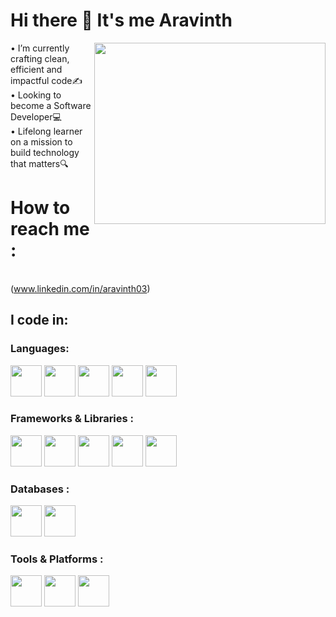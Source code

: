 # Hi there 👋 It's me Aravinth

<img align="right" width="370" height="290" src="https://media.giphy.com/media/qgQUggAC3Pfv687qPC/giphy.gif?cid=790b7611bf0rs7vhsfww1rmn7bb1jjpenj6ve9e5aqwotasc&ep=v1_gifs_search&rid=giphy.gif&ct=g">                                                 
• I’m currently crafting clean, efficient and impactful code✍️ <br />
• Looking to become a Software Developer💻 <br />
• Lifelong learner on a mission to build technology that matters🔍 <br />

# How to reach me :
<br /> (www.linkedin.com/in/aravinth03)

## I code in:
### Languages: 
<img height="50" width="50" src="https://img.icons8.com/color/48/000000/python.png" /> <img height="50" width="50" src="https://img.icons8.com/color/48/000000/html-5.png" /> <img height="50" width="50" src="https://img.icons8.com/color/48/000000/css3.png" /> <img height="50" width="50" src="https://img.icons8.com/color/48/000000/javascript.png"/> <img height="50" width="50" src="https://img.icons8.com/?size=100&id=fAMVO_fuoOuC&format=png&color=000000"/> <br />
### Frameworks & Libraries :
<img height="50" width="50" src="https://img.icons8.com/color/48/000000/bootstrap.png" /> <img height="50" width="50" src="https://img.icons8.com/?size=100&id=CIAZz2CYc6Kc&format=png&color=000000" /> <img width="50" height="50" src="https://img.icons8.com/?size=100&id=25Sjy8fKExYA&format=png&color=000000"/> <img height="50" width="50" src="https://img.icons8.com/?size=100&id=WNoJgbzDr3i2&format=png&color=000000"/> <img height="50" width="50" src="https://img.icons8.com/?size=100&id=lRjcvhvtR81o&format=png&color=000000"/> <br />
### Databases :
<img height="50" width="50" src="https://img.icons8.com/color/48/000000/mysql-logo.png"/> <img height="50" width="50" src="https://img.icons8.com/color/48/000000/mongodb.png"/> <br />
### Tools & Platforms :
<img height="50" width="50" src="https://img.icons8.com/?size=100&id=20906&format=png&color=000000"/> <img height="50" width="50" src="https://img.icons8.com/?size=100&id=16318&format=png&color=000000"/> <img height="50" width="50" src="https://img.icons8.com/?size=100&id=17842&format=png&color=000000"/>
